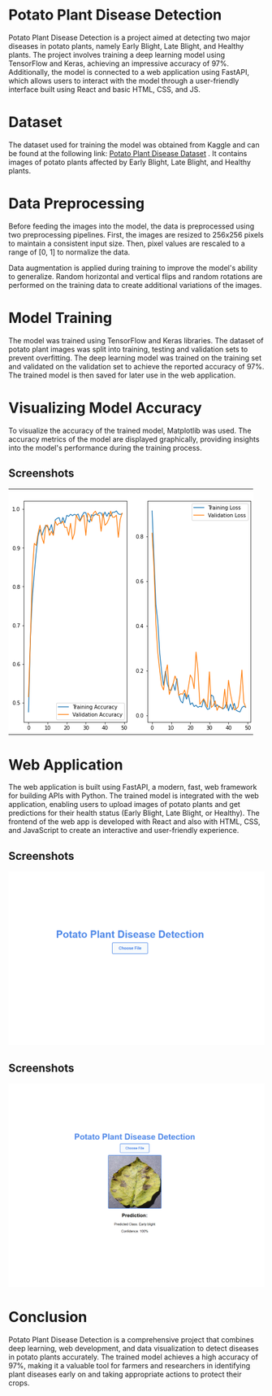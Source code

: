
# Potato Plant Disease Detection

Potato Plant Disease Detection is a project aimed at detecting two major diseases in potato plants, namely Early Blight, Late Blight, and Healthy plants. The project involves training a deep learning model using TensorFlow and Keras, achieving an impressive accuracy of 97%. Additionally, the model is connected to a web application using FastAPI, which allows users to interact with the model through a user-friendly interface built using React and basic HTML, CSS, and JS.

# Dataset
The dataset used for training the model was obtained from Kaggle and can be found at the following link: [Potato Plant Disease Dataset](https://www.kaggle.com/datasets/arjuntejaswi/plant-village)
. It contains images of potato plants affected by Early Blight, Late Blight, and Healthy plants.


# Data Preprocessing
Before feeding the images into the model, the data is preprocessed using two preprocessing pipelines. First, the images are resized to 256x256 pixels to maintain a consistent input size. Then, pixel values are rescaled to a range of [0, 1] to normalize the data.

Data augmentation is applied during training to improve the model's ability to generalize. Random horizontal and vertical flips and random rotations are performed on the training data to create additional variations of the images.

# Model Training
The model was trained using TensorFlow and Keras libraries. The dataset of potato plant images was split into training, testing and validation sets to prevent overfitting. The deep learning model was trained on the training set and validated on the validation set to achieve the reported accuracy of 97%. The trained model is then saved for later use in the web application.

# Visualizing Model Accuracy
To visualize the accuracy of the trained model, Matplotlib was used. The accuracy metrics of the model are displayed graphically, providing insights into the model's performance during the training process.

## Screenshots

![Web App without uploading](https://github.com/Akib-Raihan-4/Potato_disease_prediction/blob/main/Visualizing%20the%20training%20and%20validation%20accuracy%20and%20their%20loss.png)

# Web Application
The web application is built using FastAPI, a modern, fast, web framework for building APIs with Python. The trained model is integrated with the web application, enabling users to upload images of potato plants and get predictions for their health status (Early Blight, Late Blight, or Healthy). The frontend of the web app is developed with React and also with HTML, CSS, and JavaScript to create an interactive and user-friendly experience.

## Screenshots

![Web App without uploading](https://github.com/Akib-Raihan-4/Potato_disease_prediction/blob/main/SS_Frontend-without-prediction.png)


## Screenshots

![Web App with uploading](https://github.com/Akib-Raihan-4/Potato_disease_prediction/blob/main/SS_Frontend-with-prediction.png)

# Conclusion
Potato Plant Disease Detection is a comprehensive project that combines deep learning, web development, and data visualization to detect diseases in potato plants accurately. The trained model achieves a high accuracy of 97%, making it a valuable tool for farmers and researchers in identifying plant diseases early on and taking appropriate actions to protect their crops.
